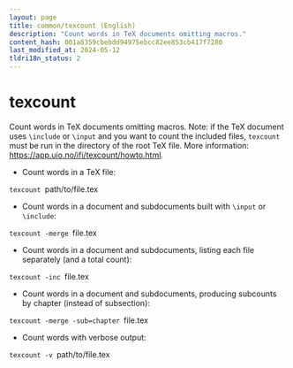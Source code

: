 ```yaml
---
layout: page
title: common/texcount (English)
description: "Count words in TeX documents omitting macros."
content_hash: 001a8359cbebdd94975ebcc82ee853cb417f7280
last_modified_at: 2024-05-12
tldri18n_status: 2
---
```

# texcount

Count words in TeX documents omitting macros.
Note: if the TeX document uses `\include` or `\input` and you want to count the included files, `texcount` must be run in the directory of the root TeX file.
More information: <https://app.uio.no/ifi/texcount/howto.html>.

- Count words in a TeX file:

`texcount `<span class="tldr-var badge badge-pill bg-dark-lm bg-white-dm text-white-lm text-dark-dm font-weight-bold">path/to/file.tex</span>

- Count words in a document and subdocuments built with `\input` or `\include`:

`texcount -merge `<span class="tldr-var badge badge-pill bg-dark-lm bg-white-dm text-white-lm text-dark-dm font-weight-bold">file.tex</span>

- Count words in a document and subdocuments, listing each file separately (and a total count):

`texcount -inc `<span class="tldr-var badge badge-pill bg-dark-lm bg-white-dm text-white-lm text-dark-dm font-weight-bold">file.tex</span>

- Count words in a document and subdocuments, producing subcounts by chapter (instead of subsection):

`texcount -merge -sub=chapter `<span class="tldr-var badge badge-pill bg-dark-lm bg-white-dm text-white-lm text-dark-dm font-weight-bold">file.tex</span>

- Count words with verbose output:

`texcount -v `<span class="tldr-var badge badge-pill bg-dark-lm bg-white-dm text-white-lm text-dark-dm font-weight-bold">path/to/file.tex</span>
